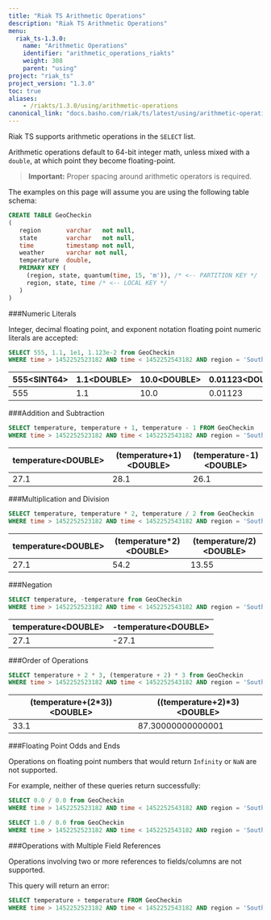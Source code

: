 ```yaml
---
title: "Riak TS Arithmetic Operations"
description: "Riak TS Arithmetic Operations"
menu:
  riak_ts-1.3.0:
    name: "Arithmetic Operations"
    identifier: "arithmetic_operations_riakts"
    weight: 308
    parent: "using"
project: "riak_ts"
project_version: "1.3.0"
toc: true
aliases:
    - /riakts/1.3.0/using/arithmetic-operations
canonical_link: "docs.basho.com/riak/ts/latest/using/arithmetic-operations"
---
```


Riak TS supports arithmetic operations in the `SELECT` list.

Arithmetic operations default to 64-bit integer math, unless mixed with a
`double`, at which point they become floating-point.

>**Important:** Proper spacing around arithmetic operators is required.

The examples on this page will assume you are using the following table schema:

```sql
CREATE TABLE GeoCheckin
(
   region       varchar   not null,
   state        varchar   not null,
   time         timestamp not null,
   weather      varchar not null,
   temperature  double,
   PRIMARY KEY (
     (region, state, quantum(time, 15, 'm')), /* <-- PARTITION KEY */
     region, state, time /* <-- LOCAL KEY */
   )
)
```

###Numeric Literals

Integer, decimal floating point, and exponent notation floating point
numeric literals are accepted:

```sql
SELECT 555, 1.1, 1e1, 1.123e-2 from GeoCheckin
WHERE time > 1452252523182 AND time < 1452252543182 AND region = 'South Atlantic' AND state = 'South Carolina'
```

| 555\<SINT64\> | 1.1\<DOUBLE\> | 10.0\<DOUBLE\> | 0.01123\<DOUBLE\> |
|-------------|-------------|--------------|-----------------|
| 555         | 1.1         | 10.0         | 0.01123         |


###Addition and Subtraction

```sql
SELECT temperature, temperature + 1, temperature - 1 FROM GeoCheckin
WHERE time > 1452252523182 AND time < 1452252543182 AND region = 'South Atlantic' AND state = 'South Carolina'
```

| temperature\<DOUBLE\> | (temperature\+1)\<DOUBLE\> | (temperature\-1)\<DOUBLE\> |
|---------------------|-------------------------|-------------------------|
| 27.1                | 28.1                    | 26.1                    |


###Multiplication and Division

```sql
SELECT temperature, temperature * 2, temperature / 2 from GeoCheckin
WHERE time > 1452252523182 AND time < 1452252543182 AND region = 'South Atlantic' AND state = 'South Carolina'
```

| temperature\<DOUBLE\> | (temperature\*2)\<DOUBLE\> | (temperature/2)\<DOUBLE\> |
|---------------------|-------------------------|-------------------------|
| 27.1                | 54.2                    | 13.55                   |


###Negation

```sql
SELECT temperature, -temperature from GeoCheckin
WHERE time > 1452252523182 AND time < 1452252543182 AND region = 'South Atlantic' AND state = 'South Carolina'
```

| temperature\<DOUBLE\> | -temperature\<DOUBLE\> |
|---------------------|----------------------|
| 27.1                | -27.1                |


###Order of Operations

```sql
SELECT temperature + 2 * 3, (temperature + 2) * 3 from GeoCheckin
WHERE time > 1452252523182 AND time < 1452252543182 AND region = 'South Atlantic' AND state = 'South Carolina'
```

| (temperature+(2\*3))\<DOUBLE\> | ((temperature\+2)\*3)\<DOUBLE\> |
|-----------------------------|-----------------------------|
| 33.1                        | 87.30000000000001           |


###Floating Point Odds and Ends

Operations on floating point numbers that would return `Infinity` or `NaN` are
not supported.

For example, neither of these queries return successfully:

```sql
SELECT 0.0 / 0.0 from GeoCheckin
WHERE time > 1452252523182 AND time < 1452252543182 AND region = 'South Atlantic' AND state = 'South Carolina'

SELECT 1.0 / 0.0 from GeoCheckin
WHERE time > 1452252523182 AND time < 1452252543182 AND region = 'South Atlantic' AND state = 'South Carolina'
```


###Operations with Multiple Field References

Operations involving two or more references to fields/columns are not supported.

This query will return an error:

```sql
SELECT temperature + temperature FROM GeoCheckin
WHERE time > 1452252523182 AND time < 1452252543182 AND region = 'South Atlantic' AND state = 'South Carolina'
```